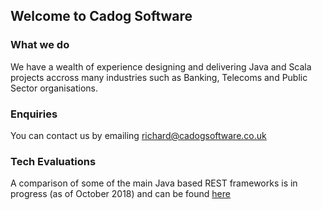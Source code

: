 ## Welcome to Cadog Software

### What we do
We have a wealth of experience designing and delivering Java and Scala projects accross many industries such as Banking, Telecoms and Public Sector organisations.

### Enquiries
You can contact us by emailing [richard@cadogsoftware.co.uk](mailto:richard@cadogsoftware.co.uk)

### Tech Evaluations
A comparison of some of the main Java based REST frameworks is in progress (as of October 2018) and can be found [here](docs/java-rest-frameworks-evaluation.md)
